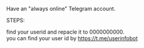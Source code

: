 Have an "always online" Telegram account.  
  
  
  
STEPS:  
  
  find your userid and repacle it to 0000000000.  
  you can find your user id by https://t.me/userinfobot  
